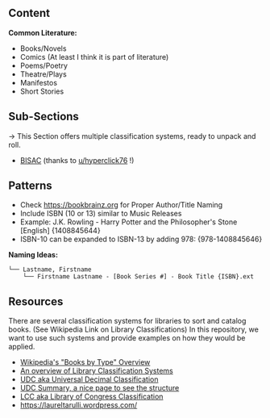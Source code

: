 ## Content

**Common Literature:**

- Books/Novels
- Comics (At least I think it is part of literature)
- Poems/Poetry
- Theatre/Plays
- Manifestos
- Short Stories

## Sub-Sections

→ This Section offers multiple classification systems, ready to unpack and roll.

* [BISAC](https://bisg.org/page/bisacedition) (thanks to [u/hyperclick76](https://www.reddit.com/user/hyperclick76) !)


## Patterns

* Check https://bookbrainz.org for Proper Author/Title Naming
* Include ISBN (10 or 13) similar to Music Releases
* Example: J.K. Rowling - Harry Potter and the Philosopher's Stone [English] {1408845644}
* ISBN-10 can be expanded to ISBN-13 by adding 978: {978-1408845646}

**Naming Ideas:**

	└── Lastname, Firstname
		└── Firstname Lastname - [Book Series #] - Book Title {ISBN}.ext

## Resources

There are several classification systems for libraries to sort and catalog books. (See Wikipedia Link on Library Classifications)
In this repository, we want to use such systems and provide examples on how they would be applied.

* [Wikipedia's "Books by Type" Overview](https://en.wikipedia.org/wiki/Category:Books_by_type)
* [An overview of Library Classification Systems](https://en.wikipedia.org/wiki/Library_classification#Methods_or_systems)
* [UDC aka Universal Decimal Classification](https://en.wikipedia.org/wiki/Universal_Decimal_Classification)
* [UDC Summary, a nice page to see the structure](http://www.udcsummary.info/php/index.php)
* [LCC aka Library of Congress Classification](https://en.wikipedia.org/wiki/Library_of_Congress_Classification)
* https://laureltarulli.wordpress.com/
